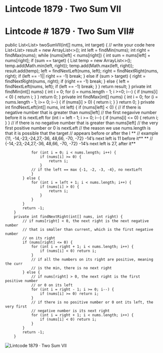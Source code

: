 # Lintcode 1879 · Two Sum VII

# Lintcode **# 1879 · Two Sum VII**# 

public List<List<Integer>> twoSumVII(int[] nums, int target) {
            // write your code here
            List<List<Integer>> result = new ArrayList<>();
            int left = findMin(nums);
            int right = findMax(nums);
            while (nums[left] < nums[right]) {
                int sum = nums[left] + nums[right];
                if (sum == target) {
                    List<Integer> temp = new ArrayList<>();
                    temp.add(Math.min(left, right));
                    temp.add(Math.max(left, right));
                    result.add(temp);
                    left = findNextLeft(nums, left);
                    right = findNextRight(nums, right);
                    if (left == -1|| right == -1) break;
                } else if (sum > target) {
                    right = findNextRight(nums, right);
                    if (right == -1) break;
                } else {
                    left = findNextLeft(nums, left);
                    if (left == -1) break;
                }
            }
            return result;
        }
        private int findMin(int[] nums) {
            int i = 0;
            for (i = nums.length - 1; i >=0; i--) {
                if (nums[i] < 0) {
                    return i;
                }
            }
            return 0;
        }
        private int findMax(int[] nums) {
            int i = 0;
            for (i = nums.length - 1; i>= 0; i--) {
                if (nums[i] > 0) {
                    return i;
                }
            }
            return 0;
        }
        private int findNextLeft(int[] nums, int left) {
            if (nums[left] < 0) {
                // if there is negative number that is greater than nums[left]
                // the first negavive number before it is nextLeft
                for (int i = left - 1; i >= 0; i--) {
                    if (nums[i] <= 0) {
                        return i;
                    }
                }
                // if there is no negative number that is greater than nums[left]
                // the very first positive number or 0 is nextLeft
		// the reason we use nums.length is that it is possible that the target 
		// appears before or after the I
**		// example {11, -14,-23,-24,27,-36, 48,66, -70, -72} -14’s next left is 11 before it**
**		//  {-14,-23,-24,27,-36, 48,66, -70, -72} -14’s next left is 27, after it**

                for (int i = 0; i < nums.length; i++) {
                    if (nums[i] >= 0) {
                        return i;
                    }
                // if the left == max {-1, -2, -3, -4}, no nextLeft
                }
            } else {
                for (int i = left + 1; i < nums.length; i++) {
                    if (nums[i] > 0) {
                        return i;
                    }                   
                }
            }
            return -1;
        }
        private int findNextRight(int[] nums, int right) {
            // if nums[right] < 0, the next right is the next negative number
            // that is smaller than current, which is the first negative number 
            // on its right
            if (nums[right] <= 0) {
                for (int i = right + 1; i < nums.length; i++) {
                    if (nums[i] < 0) return i;
                }
                // if all the numbers on its right are positive, meaning the curr
                // is the min, there is no next right
            } else {
                // if nums[right] > 0, the next right is the first positive number 
                // or 0 on its left 
                for (int i = right - 1; i >= 0; i--) {
                    if (nums[i] >= 0) return i;
                }
                // if there is no positive number or 0 ont its left, the very first
                // negative number is its next right
                for (int i = right + 1; i < nums.length; i++) {
                    if (nums[i] < 0) return i;
                }
            }
            return -1; 
        }

![Lintcode 1879 · Two Sum VII](images/Lintcode%201879%20·%20Two%20Sum%20VII.png)

